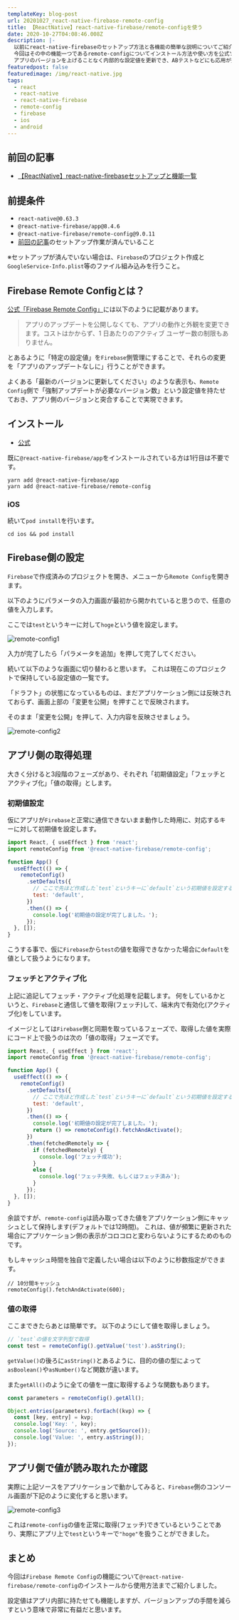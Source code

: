```yaml
---
templateKey: blog-post
url: 20201027_react-native-firebase-remote-config
title: 【ReactNative】react-native-firebase/remote-configを使う
date: 2020-10-27T04:08:46.008Z
description: |-
  以前にreact-native-firebaseのセットアップ方法と各機能の簡単な説明についてご紹介しました。
  今回はその中の機能一つであるremote-configについてインストール方法や使い方を公式ソースに従ってご紹介します。
  アプリのバージョンを上げることなく内部的な設定値を更新でき、ABテストなどにも応用が効くため非常に有益な機能です。
featuredpost: false
featuredimage: /img/react-native.jpg
tags:
  - react
  - react-native
  - react-native-firebase
  - remote-config
  - firebase
  - ios
  - android
---
```

## 前回の記事
- [【ReactNative】react-native-firebaseセットアップと機能一覧](https://nekoniki.com/20201013_react-native-firebase_setup)

## 前提条件
- `react-native@0.63.3`
- `@react-native-firebase/app@8.4.6`
- `@react-native-firebase/remote-config@9.0.11`
- [前回の記事](https://nekoniki.com/20201013_react-native-firebase_setup)のセットアップ作業が済んでいること

※セットアップが済んでいない場合は、`Firebase`のプロジェクト作成と`GoogleService-Info.plist`等のファイル組み込みを行うこと。

## Firebase Remote Configとは？
[公式「Firebase Remote Config」](https://firebase.google.com/docs/remote-config?hl=ja)には以下のように記載があります。

> アプリのアップデートを公開しなくても、アプリの動作と外観を変更できます。コストはかからず、1 日あたりのアクティブ ユーザー数の制限もありません。

とあるように「特定の設定値」を`Firebase`側管理にすることで、それらの変更を「アプリのアップデートなしに」行うことができます。

よくある「最新のバージョンに更新してください」のような表示も、`Remote Config`側で「強制アップデートが必要なバージョン数」という設定値を持たせておき、アプリ側のバージョンと突合することで実現できます。

## インストール

- [公式](https://rnfirebase.io/remote-config/usage)

既に`@react-native-firebase/app`をインストールされている方は1行目は不要です。

```shell
yarn add @react-native-firebase/app
yarn add @react-native-firebase/remote-config
```

### iOS
続いて`pod install`を行います。

```shell
cd ios && pod install
```

## Firebase側の設定
`Firebase`で作成済みのプロジェクトを開き、メニューから`Remote Config`を開きます。

以下のようにパラメータの入力画面が最初から開かれていると思うので、任意の値を入力します。

ここでは`test`というキーに対して`hoge`という値を設定します。

![remote-config1](/img/remote-config1.png "remote-config1")

入力が完了したら「パラメータを追加」を押して完了してください。

続いて以下のような画面に切り替わると思います。
これは現在このプロジェクトで保持している設定値の一覧です。

「ドラフト」の状態になっているものは、まだアプリケーション側には反映されておらず、画面上部の「変更を公開」を押すことで反映されます。

そのまま「変更を公開」を押して、入力内容を反映させましょう。

![remote-config2](/img/remote-config2.png "remote-config2")

## アプリ側の取得処理
大きく分けると3段階のフェーズがあり、それぞれ「初期値設定」「フェッチとアクティブ化」「値の取得」とします。

### 初期値設定
仮にアプリが`Firebase`と正常に通信できないまま動作した時用に、対応するキーに対して初期値を設定します。

```javascript
import React, { useEffect } from 'react';
import remoteConfig from '@react-native-firebase/remote-config';

function App() {
  useEffect(() => {
    remoteConfig()
      .setDefaults({
        // ここで先ほど作成した`test`というキーに`default`という初期値を設定する
        test: 'default',
      })
      .then(() => {
        console.log('初期値の設定が完了しました。');
      });
  }, []);
}
```

こうする事で、仮に`Firebase`から`test`の値を取得できなかった場合に`default`を値として扱うようになります。

### フェッチとアクティブ化
上記に追記してフェッチ・アクティブ化処理を記載します。
何をしているかというと、`Firebase`と通信して値を取得(フェッチ)して、端末内で有効化(アクティブ化)をしています。

イメージとしては`Firebase`側と同期を取っているフェーズで、取得した値を実際にコード上で扱うのは次の「値の取得」フェーズです。

```javascript
import React, { useEffect } from 'react';
import remoteConfig from '@react-native-firebase/remote-config';

function App() {
  useEffect(() => {
    remoteConfig()
      .setDefaults({
        // ここで先ほど作成した`test`というキーに`default`という初期値を設定する
        test: 'default',
      })
      .then(() => {
        console.log('初期値の設定が完了しました。');
        return () => remoteConfig().fetchAndActivate();
      })
      .then(fetchedRemotely => {
        if (fetchedRemotely) {
          console.log('フェッチ成功');
        }
        else {
          console.log('フェッチ失敗、もしくはフェッチ済み');
        }
      });
  }, []);
}
```

余談ですが、`remote-config`は読み取ってきた値をアプリケーション側にキャッシュとして保持します(デフォルトでは12時間)。
これは、値が頻繁に更新された場合にアプリケーション側の表示がコロコロと変わらないようにするためのものです。

もしキャッシュ時間を独自で定義したい場合は以下のように秒数指定ができます。

```javscript
// 10分間キャッシュ
remoteConfig().fetchAndActivate(600);
```

### 値の取得
ここまできたらあとは簡単です。
以下のようにして値を取得しましょう。

```javascript
// `test`の値を文字列型で取得
const test = remoteConfig().getValue('test').asString();
```

`getValue()`の後ろに`asString()`とあるように、目的の値の型によって`asBoolean()`や`asNumber()`など関数が違います。

また`getAll()`のように全ての値を一度に取得するような関数もあります。

```javascript
const parameters = remoteConfig().getAll();

Object.entries(parameters).forEach((kvp) => {
  const [key, entry] = kvp;
  console.log('Key: ', key); 
  console.log('Source: ', entry.getSource()); 
  console.log('Value: ', entry.asString()); 
});
```

## アプリ側で値が読み取れたか確認
実際に上記ソースをアプリケーションで動かしてみると、`Firebase`側のコンソール画面が下記のように変化すると思います。

![remote-config3](/img/remote-config3.png "remote-config3")

これは`remote-config`の値を正常に取得(フェッチ)できているということであり、実際にアプリ上で`test`というキーで`"hoge"`を扱うことができました。

## まとめ
今回は`Firebase Remote Config`の機能について`@react-native-firebase/remote-config`のインストールから使用方法までご紹介しました。

設定値はアプリ内部に持たせても機能しますが、バージョンアップの手間を減らすという意味で非常に有益だと思います。
